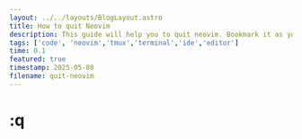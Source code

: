 ```yaml
---
layout: ../../layouts/BlogLayout.astro
title: How to quit Neovim
description: This guide will help you to quit neovim. Bookmark it as you might need this important guide anytime in the future.
tags: ['code', 'neovim','tmux','terminal','ide','editor']
time: 0.1
featured: true
timestamp: 2025-05-08
filename: quit-neovim
---
```

# :q
